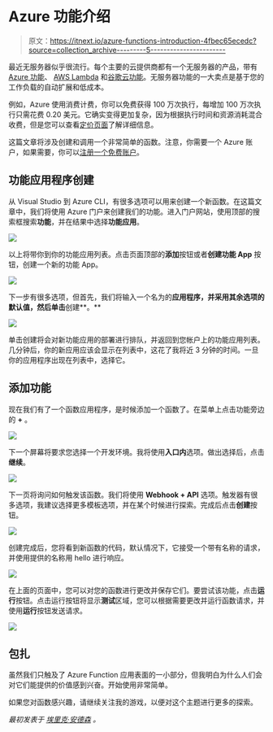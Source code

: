 # Azure 功能介绍

> 原文：<https://itnext.io/azure-functions-introduction-4fbec65ecedc?source=collection_archive---------5----------------------->

最近无服务器似乎很流行。每个主要的云提供商都有一个无服务器的产品，带有 [Azure 功能](https://azure.microsoft.com/en-us/services/functions/)、 [AWS Lambda](https://aws.amazon.com/lambda/) 和[谷歌云功能](https://cloud.google.com/functions/)。无服务器功能的一大卖点是基于您的工作负载的自动扩展和低成本。

例如，Azure 使用消费计费，你可以免费获得 100 万次执行，每增加 100 万次执行只需花费 0.20 美元。它确实变得更加复杂，因为根据执行时间和资源消耗混合收费，但是您可以查看[定价页面](https://azure.microsoft.com/en-us/pricing/details/functions/)了解详细信息。

这篇文章将涉及创建和调用一个非常简单的函数。注意，你需要一个 Azure 账户，如果需要，你可以[注册一个免费账户](https://azure.microsoft.com/free)。

## 功能应用程序创建

从 Visual Studio 到 Azure CLI，有很多选项可以用来创建一个新函数。在这篇文章中，我们将使用 Azure 门户来创建我们的功能。进入门户网站，使用顶部的搜索框搜索**功能**，并在结果中选择**功能应用**。

![](img/11b1231c7c01f2c14df78c708e9ddeb1.png)

以上将带你到你的功能应用列表。点击页面顶部的**添加**按钮或者**创建功能 App** 按钮，创建一个新的功能 App。

![](img/ca505c9e9a66ab73738c2943b88508bf.png)

下一步有很多选项，但首先，我们将输入一个名为的**应用程序，并采用其余选项的默认值，然后单击**创建**。**

![](img/144741bf7a775bbf264c46cbebab5a0c.png)

单击创建将会对新功能应用的部署进行排队，并返回到您帐户上的功能应用列表。几分钟后，你的新应用应该会显示在列表中，这花了我将近 3 分钟的时间。一旦你的应用程序出现在列表中，选择它。

## 添加功能

现在我们有了一个函数应用程序，是时候添加一个函数了。在菜单上点击功能旁边的 **+** 。

![](img/3d4cf297e9a3d0cbf60b7f33821071fe.png)

下一个屏幕将要求您选择一个开发环境。我将使用**入口内**选项。做出选择后，点击**继续**。

![](img/60276f03b1715212e914ccda3a8658e4.png)

下一页将询问如何触发该函数。我们将使用 **Webhook + API** 选项。触发器有很多选项，我建议选择更多模板选项，并在某个时候进行探索。完成后点击**创建**按钮。

![](img/3994fde712826d178c56508704c36d39.png)

创建完成后，您将看到新函数的代码，默认情况下，它接受一个带有名称的请求，并使用提供的名称用 hello 进行响应。

![](img/032c8a529f81eb0acbe17802c6d4ed08.png)

在上面的页面中，您可以对您的函数进行更改并保存它们。要尝试该功能，点击**运行**按钮。点击运行按钮将显示**测试**区域，您可以根据需要更改并运行函数请求，并使用**运行**按钮发送请求。

![](img/d53c72979534d03828faeff7075b19fb.png)

## 包扎

虽然我们只触及了 Azure Function 应用表面的一小部分，但我明白为什么人们会对它们能提供的价值感到兴奋。开始使用非常简单。

如果您对函数感兴趣，请继续关注我的游戏，以便对这个主题进行更多的探索。

*最初发表于* [*埃里克·安德森*](https://elanderson.net/2019/06/azure-functions-introduction/) *。*